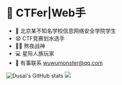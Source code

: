 # 🧠 CTFer|Web手
- 🚓 北京某不知名学校信息网络安全学院学生
- 😧 CTF竞赛划水选手
- 👨‍💻 熬夜战神
- 💻 星际人族玩家
- 📧 有事联系 wuwumonster@qq.com

![Dusai's GitHub stats](https://github-readme-stats.vercel.app/api?username=wuwumonster&show_icons=true&theme=radical)
![](https://github-readme-activity-graph.cyclic.app/graph?username=wuwumonster&theme=dracula)
